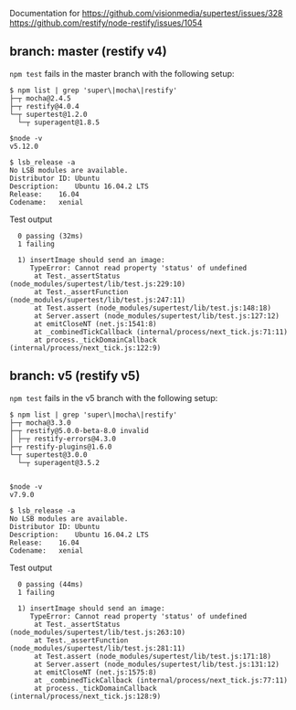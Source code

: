 Documentation for
https://github.com/visionmedia/supertest/issues/328
https://github.com/restify/node-restify/issues/1054

## branch: master (restify v4)
`npm test` fails in the master branch with the following setup:

```
$ npm list | grep 'super\|mocha\|restify'
├─┬ mocha@2.4.5
├─┬ restify@4.0.4
└─┬ supertest@1.2.0
  └─┬ superagent@1.8.5

$node -v
v5.12.0

$ lsb_release -a
No LSB modules are available.
Distributor ID:	Ubuntu
Description:	Ubuntu 16.04.2 LTS
Release:	16.04
Codename:	xenial
```

Test output
```
  0 passing (32ms)
  1 failing

  1) insertImage should send an image:
     TypeError: Cannot read property 'status' of undefined
      at Test._assertStatus (node_modules/supertest/lib/test.js:229:10)
      at Test._assertFunction (node_modules/supertest/lib/test.js:247:11)
      at Test.assert (node_modules/supertest/lib/test.js:148:18)
      at Server.assert (node_modules/supertest/lib/test.js:127:12)
      at emitCloseNT (net.js:1541:8)
      at _combinedTickCallback (internal/process/next_tick.js:71:11)
      at process._tickDomainCallback (internal/process/next_tick.js:122:9)
```

## branch: v5 (restify v5)

`npm test` fails in the v5 branch with the following setup:

```
$ npm list | grep 'super\|mocha\|restify'
├─┬ mocha@3.3.0
├─┬ restify@5.0.0-beta-8.0 invalid
│ ├─┬ restify-errors@4.3.0
├─┬ restify-plugins@1.6.0
└─┬ supertest@3.0.0
  └─┬ superagent@3.5.2


$node -v
v7.9.0

$ lsb_release -a
No LSB modules are available.
Distributor ID:	Ubuntu
Description:	Ubuntu 16.04.2 LTS
Release:	16.04
Codename:	xenial
```

Test output
```
  0 passing (44ms)
  1 failing

  1) insertImage should send an image:
     TypeError: Cannot read property 'status' of undefined
      at Test._assertStatus (node_modules/supertest/lib/test.js:263:10)
      at Test._assertFunction (node_modules/supertest/lib/test.js:281:11)
      at Test.assert (node_modules/supertest/lib/test.js:171:18)
      at Server.assert (node_modules/supertest/lib/test.js:131:12)
      at emitCloseNT (net.js:1575:8)
      at _combinedTickCallback (internal/process/next_tick.js:77:11)
      at process._tickDomainCallback (internal/process/next_tick.js:128:9)

```

